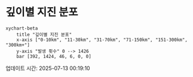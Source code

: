 # 깊이별 지진 분포

```mermaid
xychart-beta
    title "깊이별 지진 분포"
    x-axis ["0-10km", "11-30km", "31-70km", "71-150km", "151-300km", "300km+"]
    y-axis "발생 횟수" 0 --> 1426
    bar [392, 1424, 46, 6, 0, 0]
```

업데이트 시간: 2025-07-13 00:19:10
